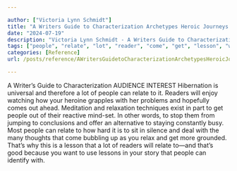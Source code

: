 ```yaml
---

author: ["Victoria Lynn Schmidt"]
title: "A Writers Guide to Characterization Archetypes Heroic Journeys and Other Elements of Dynamic Character Development - part0013_split_009.html"
date: "2024-07-19"
description: "Victoria Lynn Schmidt - A Writers Guide to Characterization Archetypes Heroic Journeys and Other Elements of Dynamic Character Development"
tags: ["people", "relate", "lot", "reader", "come", "get", "lesson", "writer", "guide", "characterization", "audience", "interest", "hibernation", "universal", "therefore", "enjoy", "watching", "heroine", "grapple", "problem", "hopefully", "ahead", "meditation", "relaxation", "technique"]
categories: [Reference]
url: /posts/reference/AWritersGuidetoCharacterizationArchetypesHeroicJourneysandOtherElementsofDynamicCharacterDevelopment-part0013split009html

---
```



A Writer’s Guide to Characterization
AUDIENCE INTEREST
Hibernation is universal and therefore a lot of people can relate to it. Readers will enjoy watching how your heroine grapples with her problems and hopefully comes out ahead.
Meditation and relaxation techniques exist in part to get people out of their reactive mind-set. In other words, to stop them from jumping to conclusions and offer an alternative to staying constantly busy. Most people can relate to how hard it is to sit in silence and deal with the many thoughts that come bubbling up as you relax and get more grounded. That’s why this is a lesson that a lot of readers will relate to—and that’s good because you want to use lessons in your story that people can identify with.
